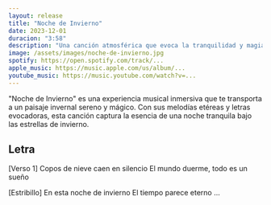 ```yaml
---
layout: release
title: "Noche de Invierno"
date: 2023-12-01
duracion: "3:58"
description: "Una canción atmosférica que evoca la tranquilidad y magia de las noches de invierno."
image: /assets/images/noche-de-invierno.jpg
spotify: https://open.spotify.com/track/...
apple_music: https://music.apple.com/us/album/...
youtube_music: https://music.youtube.com/watch?v=...
---
```


"Noche de Invierno" es una experiencia musical inmersiva que te transporta a un paisaje invernal sereno y mágico. Con sus melodías etéreas y letras evocadoras, esta canción captura la esencia de una noche tranquila bajo las estrellas de invierno.

## Letra

[Verso 1]
Copos de nieve caen en silencio
El mundo duerme, todo es un sueño

[Estribillo]
En esta noche de invierno
El tiempo parece eterno
...